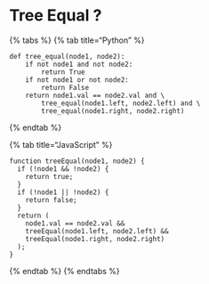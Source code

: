 Tree Equal ?
============

{% tabs %} {% tab title=“Python” %}

    def tree_equal(node1, node2):
        if not node1 and not node2:
            return True
        if not node1 or not node2:
            return False
        return node1.val == node2.val and \
            tree_equal(node1.left, node2.left) and \
            tree_equal(node1.right, node2.right)

{% endtab %}

{% tab title=“JavaScript” %}

    function treeEqual(node1, node2) {
      if (!node1 && !node2) {
        return true;
      }
      if (!node1 || !node2) {
        return false;
      }
      return (
        node1.val == node2.val &&
        treeEqual(node1.left, node2.left) &&
        treeEqual(node1.right, node2.right)
      );
    }

{% endtab %} {% endtabs %}
